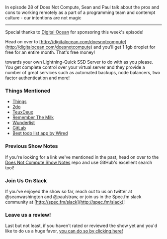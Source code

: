 In episode 28 of Does Not Compute, Sean and Paul talk about the pros and cons to working remotely as a part of a programming team and contempt culture - our intentions are not magic

---

Special thanks to [Digital Ocean](http://digitalocean.com/doesnotcompute) for sponsoring this week's episode!

Head on over to [http://digitalocean.com/doesnotcompute](http://digitalocean.com/doesnotcompute) and you'll get 1 1gb droplet for free for an entire month. That's free money!

towards your own Lightning-Quick SSD Server to do with as you please. You get complete control over your virtual server and they provide a number of great services such as automated backups, node balancers, two factor authentication and more!

### Things Mentioned

* [Things](https://culturedcode.com/things/)
* [2do](http://www.2doapp.com/)
* [TeuxDeux](https://teuxdeux.com/)
* [Remember The Milk](https://www.rememberthemilk.com/)
* [Wunderlist](https://www.wunderlist.com/)
* [GitLab](https://about.gitlab.com/)
* [Best todo list app by Wired](http://www.wired.com/2016/03/best-to-do-list-app/)

### Previous Show Notes

If you're looking for a link we've mentioned in the past, head on over to the [Does Not Compute Show Notes](https://github.com/seanwash/dnccast-show-notes) repo and use GitHub's excellent search tool!

### Join Us On Slack

If you've enjoyed the show so far, reach out to us on twitter at @seanwashington and @paulstraw, or join us in the Spec.fm slack community at [http://spec.fm/slack](http://spec.fm/slack)!

### Leave us a review!

Last but not least, if you haven't rated or reviewed the show yet and you'd like to do us a huge favor, [you can do so by clicking here!](https://itunes.apple.com/us/podcast/does-not-compute/id1048731980?mt=2)
